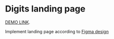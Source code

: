 # Digits landing page

  [DEMO LINK](https://onlyraydek.github.io/Digits/).


Implement landing page according to [Figma design](https://www.figma.com/file/yM9iS3NKeGOII5Bl7LOooG/Digits-Demo-%26-Preview-(Copy)?node-id=0%3A1) 

